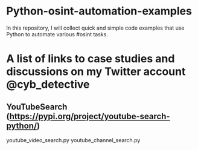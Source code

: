 # Python-osint-automation-examples
In this repository, I will collect quick and simple code examples that use Python to automate various #osint tasks.



# A list of links to case studies and discussions on my Twitter account @cyb_detective


## YouTubeSearch (https://pypi.org/project/youtube-search-python/)


youtube_video_search.py
youtube_channel_search.py


